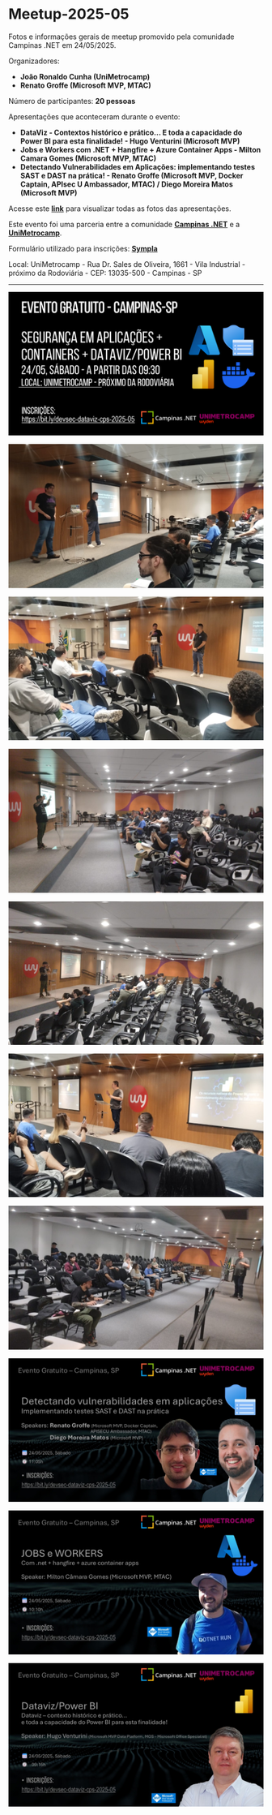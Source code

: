 # Meetup-2025-05
Fotos e informações gerais de meetup promovido pela comunidade Campinas .NET em 24/05/2025.

Organizadores:
- **João Ronaldo Cunha (UniMetrocamp)**
- **Renato Groffe (Microsoft MVP, MTAC)**

Número de participantes: **20 pessoas**

Apresentações que aconteceram durante o evento:
- **DataViz - Contextos histórico e prático... E toda a capacidade do Power BI para esta finalidade! - Hugo Venturini (Microsoft MVP)**
- **Jobs e Workers com .NET + Hangfire + Azure Container Apps - Milton Camara Gomes (Microsoft MVP, MTAC)**
- **Detectando Vulnerabilidades em Aplicações: implementando testes SAST e DAST na prática! - Renato Groffe (Microsoft MVP, Docker Captain, APIsec U Ambassador, MTAC) / Diego Moreira Matos (Microsoft MVP)**

Acesse este [**link**](/img/) para visualizar todas as fotos das apresentações.

Este evento foi uma parceria entre a comunidade [**Campinas .NET**](https://www.meetup.com/campinasdotnet/) e a [**UniMetrocamp**](https://www.wyden.com.br/unidades/unimetrocamp).

Formulário utilizado para inscrições: [**Sympla**](https://www.sympla.com.br/evento/seguranca-em-aplicacoes-containers-azure-dataviz-power-bi-gratuito-e-presencial-campinas-sp/2956023)

Local: UniMetrocamp - Rua Dr. Sales de Oliveira, 1661 - Vila Industrial - próximo da Rodoviária - CEP: 13035-500 - Campinas - SP

---

![Banner do evento](img/banner-campinas-dotnet-2025-05.png)

![Renato e Diego palestrando](img/renato-diego-12.jpg)

![Renato e Diego palestrando](img/renato-diego-10.jpg)

![Milton palestrando](img/milton-10.jpg)

![Milton palestrando](img/milton-13.jpg)

![Hugo palestrando](img/hugo-15.jpg)

![Hugo palestrando](img/hugo-11.jpg)

![Banner - Renato e Diego](img/palestra-seg.jpg)

![Banner - Milton](img/palestra-containers.jpg)

![Banner - Hugo](img/palestra-powerbi.jpg)